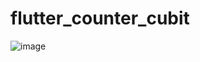 # flutter_counter_cubit

![image](https://github.com/user-attachments/assets/d3d0e981-f272-4243-9121-c74328515be7)

